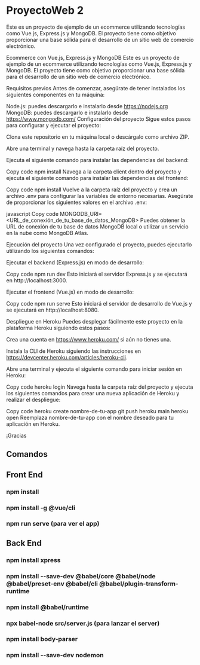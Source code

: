 # ProyectoWeb 2

Este es un proyecto de ejemplo de un ecommerce utilizando tecnologías como Vue.js, Express.js y MongoDB. El proyecto tiene como objetivo proporcionar una base sólida para el desarrollo de un sitio web de comercio electrónico.


Ecommerce con Vue.js, Express.js y MongoDB
Este es un proyecto de ejemplo de un ecommerce utilizando tecnologías como Vue.js, Express.js y MongoDB. El proyecto tiene como objetivo proporcionar una base sólida para el desarrollo de un sitio web de comercio electrónico.

Requisitos previos
Antes de comenzar, asegúrate de tener instalados los siguientes componentes en tu máquina:

Node.js: puedes descargarlo e instalarlo desde https://nodejs.org
MongoDB: puedes descargarlo e instalarlo desde https://www.mongodb.com/
Configuración del proyecto
Sigue estos pasos para configurar y ejecutar el proyecto:

Clona este repositorio en tu máquina local o descárgalo como archivo ZIP.

Abre una terminal y navega hasta la carpeta raíz del proyecto.

Ejecuta el siguiente comando para instalar las dependencias del backend:

Copy code
npm install
Navega a la carpeta client dentro del proyecto y ejecuta el siguiente comando para instalar las dependencias del frontend:

Copy code
npm install
Vuelve a la carpeta raíz del proyecto y crea un archivo .env para configurar las variables de entorno necesarias. Asegúrate de proporcionar los siguientes valores en el archivo .env:

javascript
Copy code
MONGODB_URI=<URL_de_conexión_de_tu_base_de_datos_MongoDB>
Puedes obtener la URL de conexión de tu base de datos MongoDB local o utilizar un servicio en la nube como MongoDB Atlas.

Ejecución del proyecto
Una vez configurado el proyecto, puedes ejecutarlo utilizando los siguientes comandos:

Ejecutar el backend (Express.js) en modo de desarrollo:


Copy code
npm run dev
Esto iniciará el servidor Express.js y se ejecutará en http://localhost:3000.

Ejecutar el frontend (Vue.js) en modo de desarrollo:


Copy code
npm run serve
Esto iniciará el servidor de desarrollo de Vue.js y se ejecutará en http://localhost:8080.

Despliegue en Heroku
Puedes desplegar fácilmente este proyecto en la plataforma Heroku siguiendo estos pasos:

Crea una cuenta en https://www.heroku.com/ si aún no tienes una.

Instala la CLI de Heroku siguiendo las instrucciones en https://devcenter.heroku.com/articles/heroku-cli.

Abre una terminal y ejecuta el siguiente comando para iniciar sesión en Heroku:

Copy code
heroku login
Navega hasta la carpeta raíz del proyecto y ejecuta los siguientes comandos para crear una nueva aplicación de Heroku y realizar el despliegue:

Copy code
heroku create nombre-de-tu-app
git push heroku main
heroku open
Reemplaza nombre-de-tu-app con el nombre deseado para tu aplicación en Heroku.


¡Gracias








## Comandos

## Front End
### npm install    
### npm install -g @vue/cli    
### npm run serve (para ver el app)


## Back End
### npm install xpress
### npm install --save-dev @babel/core @babel/node @babel/preset-env @babel/cli @babel/plugin-transform-runtime
### npm install @babel/runtime
### npx babel-node src/server.js (para lanzar el server)
### npm install body-parser
### npm install --save-dev nodemon
